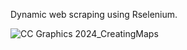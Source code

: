 
Dynamic web scraping using Rselenium.



![CC Graphics 2024_CreatingMaps](https://github.com/csae-coders-corner/Creating-maps-in-STATA/assets/148211163/26bd9f3a-ea1f-4d6a-aa06-af5e8295de6d)
